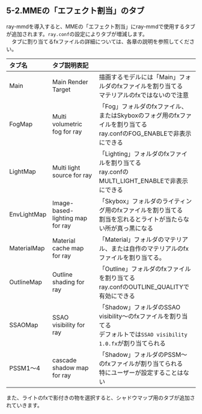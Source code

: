 ## 5-2.MMEの「エフェクト割当」のタブ

ray-mmdを導入すると、MMEの「エフェクト割当」にray-mmdで使用するタブが追加されます。`ray.conf`の設定によりタブが増減します。  
　タブに割り当てるfxファイルの詳細については、各章の説明を参照してください。


| タブ名      | タブ説明表記                     |    |
| :---------- | :------------------------------- | :- |
| Main        | Main Render Target               | 描画するモデルには「Main」フォルダのfxファイルを割り当てる<br>マテリアルのfxではないので注意
| FogMap      | Multi volumetric fog for ray     | 「Fog」フォルダのfxファイル、またはSkyboxのフォグ用のfxファイルを割り当てる<br>ray.confのFOG_ENABLEで非表示にできる
| LightMap    | Multi light source for ray       | 「Lighting」フォルダのfxファイルを割り当てる<br>ray.confのMULTI_LIGHT_ENABLEで非表示にできる
| EnvLightMap | Image-based-lighting map for ray | 「Skybox」フォルダのライティング用のfxファイルを割り当てる<br>割当を忘れるとライトが当たらない所が真っ黒になる
| MaterialMap | Material cache map for ray       | 「Material」フォルダのマテリアル、または自作のマテリアルのfxファイルを割り当てる。
| OutlineMap  | Outline shading for ray          | 「Outline」フォルダのfxファイルを割り当てる<br>ray.confのOUTLINE_QUALITYで有効にできる
| SSAOMap     | SSAO visibility for ray          | 「Shadow」フォルダのSSAO visibility～のfxファイルを割り当てる<br>デフォルトでは`SSAO visibility 1.0.fx`が割り当てられる
| PSSM1～4    | cascade shadow map for ray       | 「Shadow」フォルダのPSSM～のfxファイルが割り当てられる<br>特にユーザーが設定することはない

また、ライトのfxで影付きの物を選択すると、シャドウマップ用のタブが追加されていきます。